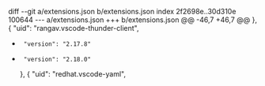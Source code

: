 diff --git a/extensions.json b/extensions.json
index 2f2698e..30d310e 100644
--- a/extensions.json
+++ b/extensions.json
@@ -46,7 +46,7 @@
     },
     {
       "uid": "rangav.vscode-thunder-client",
-      "version": "2.17.8"
+      "version": "2.18.0"
     },
     {
       "uid": "redhat.vscode-yaml",
